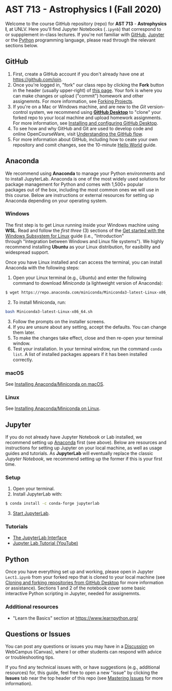# AST 713 - Astrophysics I (Fall 2020)
Welcome to the course GitHub repository (repo) for __AST 713__ - __Astrophysics I__, at UNLV.  Here you'll find Jupyter Notebooks (`.ipynb`) that correspond to or suppplement in-class lectures.  If you're not familiar with [GitHub](#GitHub), [Jupyter](#Jupyter) or the [Python](#Python) programming language, please read through the relevant sections below.


## GitHub
1. First, create a GitHub account if you don't already have one at https://github.com/join.
2. Once you're logged in, "fork" our class repo by clicking the __Fork__ button in the header (usually upper-right) of [this page](https://github.com/zhuzh1983/2020-AstrophysicsI).  Your fork is where you can make changes or upload ("commit") homework and other assignemnts.  For more information, see [Forking Projects](https://guides.github.com/activities/forking/).
3. If you're on a Mac or Windows machine, and are new to the _Git_ version-control system, we recommend using __[GitHub Desktop](https://desktop.github.com/)__ to "clone" your forked repo to your local machine and upload homework assignments.  For more information, see [Installing and configuring GitHub Desktop](https://docs.github.com/en/desktop/installing-and-configuring-github-desktop).
4. To see how and why GitHub and Git are used to develop code and online OpenCourseWare, visit [Understanding the GitHub flow](https://guides.github.com/introduction/flow/).
5. For more information about GitHub, including how to ceate your own repository and comit changes, see the 10-minute [Hello World](https://guides.github.com/activities/hello-world/) guide.

## Anaconda
We recommend using __Anaconda__ to manage your Python environments and to install JupyterLab.  Anaconda is one of the most widely used solutions for package management for Python and comes with 1,500+ popular packages out of the box, including the most common ones we will use in this course.  Below are instructions or external resources for setting up Anaconda depending on your operating system.

### Windows
The first step is to get Linux running inside your Windows machine using __WSL__.  Read and follow the _first three_ (3) sections of the [Get started with the Windows Subsystem for Linux](https://docs.microsoft.com/en-us/learn/modules/get-started-with-windows-subsystem-for-linux/) guide (i.e., "Introduction" through "Integration between Windows and Linux file systems").  We highly recommend installing __Ubuntu__ as your Linux distribution, for easibility and widespread support.

Once you have Linux installed and can access the terminal, you can install Anaconda with the following steps:
1. Open your Linux terminal (e.g., _Ubuntu_) and enter the following command to download _Miniconda_ (a lightweight version of Anaconda):
```bash
$ wget https://repo.anaconda.com/miniconda/Miniconda3-latest-Linux-x86_64.sh
```
2. To install Miniconda, run: 
```bash
bash Miniconda3-latest-Linux-x86_64.sh
```
3. Follow the prompts on the installer screens.
4. If you are unsure about any setting, accept the defaults.  You can change them later.
5. To make the changes take effect, close and then re-open your terminal window.
6. Test your installation.  In your terminal window, run the command `conda list`.  A list of installed packages appears if it has been installed correctly.

### macOS
See [Installing Anaconda/Miniconda on macOS](https://docs.conda.io/projects/conda/en/latest/user-guide/install/macos.html).

### Linux
See [Installing Anaconda/Miniconda on Linux](https://docs.conda.io/projects/conda/en/latest/user-guide/install/linux.html).


## Jupyter
If you do not already have Jupyter Notebook or Lab installed, we recommend setting up [Anaconda](#Anaconda) first (see above).  Below are resources and instructions for setting up Jupyter on your local machine, as well as usage guides and tutorials.  As __JupyterLab__ will eventually replace the classic _Jupyter Notebook_, we recommend setting up the former if this is your first time.

### Setup
1. Open your terminal.
2. Install JupyterLab with:
```bash
$ conda install -c conda-forge jupyterlab
```
3. [Start JupyterLab](https://jupyterlab.readthedocs.io/en/stable/getting_started/starting.html).

### Tutorials
- [The JupyterLab Interface](https://jupyterlab.readthedocs.io/en/stable/user/interface.html)
- [Jupyter Lab Tutorial (YouTube)](https://www.youtube.com/watch?v=7wfPqAyYADY)


## Python
Once you have everything set up and working, please open in Jupyter `Lect1.ipynb` from your forked repo that is cloned to your local machine (see [Cloning and forking repositories from GitHub Desktop](https://docs.github.com/en/desktop/contributing-and-collaborating-using-github-desktop/cloning-and-forking-repositories-from-github-desktop) for more information or assistance).  Sections 1 and 2 of the notebook cover some basic interactive Python scripting in Jupyter, needed for assignemnts.

### Additional resources
- "Learn the Basics" section at https://www.learnpython.org/


## Questions or Issues
You can post any questions or issues you may have in a [Discussion](https://unlv.instructure.com/courses/76074/discussion_topics) on WebCampus (Canvas), where I or other students can respond with advice or troubleshooting tips.

If you find any technical issues with, or have suggestions (e.g., additional resources) for, this guide, feel free to open a new "issue" by clicking the __Issues__ tab near the top header of this repo (see [Mastering Issues](https://guides.github.com/features/issues/) for more information).
